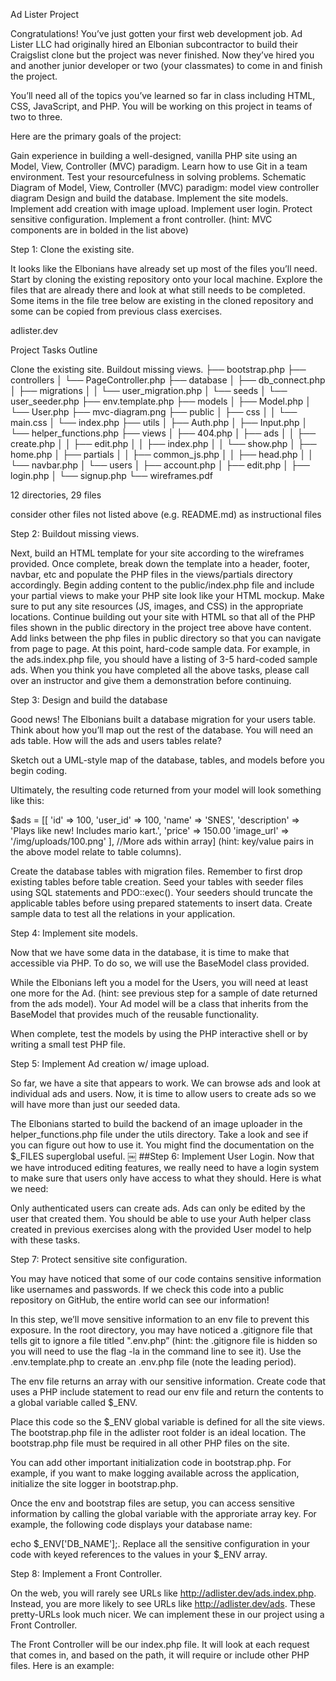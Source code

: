 Ad Lister Project

Congratulations! You’ve just gotten your first web development job. Ad Lister LLC had originally hired an Elbonian subcontractor to build their Craigslist clone but the project was never finished. Now they’ve hired you and another junior developer or two (your classmates) to come in and finish the project.

You’ll need all of the topics you’ve learned so far in class including HTML, CSS, JavaScript, and PHP. You will be working on this project in teams of two to three.

Here are the primary goals of the project:

Gain experience in building a well-designed, vanilla PHP site using an Model, View, Controller (MVC) paradigm.
Learn how to use Git in a team environment.
Test your resourcefulness in solving problems.
Schematic Diagram of Model, View, Controller (MVC) paradigm: model view controller diagram
Design and build the database.
Implement the site models.
Implement add creation with image upload.
Implement user login.
Protect sensitive configuration.
Implement a front controller.
(hint: MVC components are in bolded in the list above)

Step 1: Clone the existing site.

It looks like the Elbonians have already set up most of the files you’ll need. Start by cloning the existing repository onto your local machine. Explore the files that are already there and look at what still needs to be completed. Some items in the file tree below are existing in the cloned repository and some can be copied from previous class exercises.

adlister.dev

Project Tasks Outline

Clone the existing site.
Buildout missing views.
├── bootstrap.php
├── controllers
│   └── PageController.php
├── database
│   ├── db_connect.php
│   ├── migrations
│   │   └── user_migration.php
│   └── seeds
│       └── user_seeder.php
├── env.template.php
├── models
│   ├── Model.php
│   └── User.php
├── mvc-diagram.png
├── public
│   ├── css
│   │   └── main.css
│   └── index.php
├── utils
│   ├── Auth.php
│   ├── Input.php
│   └── helper_functions.php
├── views
│   ├── 404.php
│   ├── ads
│   │   ├── create.php
│   │   ├── edit.php
│   │   ├── index.php
│   │   └── show.php
│   ├── home.php
│   ├── partials
│   │   ├── common_js.php
│   │   ├── head.php
│   │   └── navbar.php
│   └── users
│       ├── account.php
│       ├── edit.php
│       ├── login.php
│       └── signup.php
└── wireframes.pdf

12 directories, 29 files

consider other files not listed above (e.g. README.md) as instructional files

Step 2: Buildout missing views.

Next, build an HTML template for your site according to the wireframes provided. Once complete, break down the template into a header, footer, navbar, etc and populate the PHP files in the views/partials directory accordingly.
Begin adding content to the public/index.php file and include your partial views to make your PHP site look like your HTML mockup. Make sure to put any site resources (JS, images, and CSS) in the appropriate locations.
Continue building out your site with HTML so that all of the PHP files shown in the public directory in the project tree above have content.
Add links between the php files in public directory so that you can navigate from page to page. At this point, hard-code sample data. For example, in the ads.index.php file, you should have a listing of 3-5 hard-coded sample ads.
When you think you have completed all the above tasks, please call over an instructor and give them a demonstration before continuing.

Step 3: Design and build the database

Good news! The Elbonians built a database migration for your users table. Think about how you’ll map out the rest of the database. You will need an ads table. How will the ads and users tables relate?

Sketch out a UML-style map of the database, tables, and models before you begin coding.

Ultimately, the resulting code returned from your model will look something like this:

$ads = [[
        'id' => 100,
        'user_id' => 100,
        'name' => 'SNES',
        'description' => 'Plays like new! Includes mario kart.', 
        'price' => 150.00
        'image_url' => '/img/uploads/100.png'
    ],
    //More ads within array]
(hint: key/value pairs in the above model relate to table columns).

Create the database tables with migration files. Remember to first drop existing tables before table creation. Seed your tables with seeder files using SQL statements and PDO::exec(). Your seeders should truncate the applicable tables before using prepared statements to insert data. Create sample data to test all the relations in your application.

Step 4: Implement site models.

Now that we have some data in the database, it is time to make that accessible via PHP. To do so, we will use the BaseModel class provided.

While the Elbonians left you a model for the Users, you will need at least one more for the Ad. (hint: see previous step for a sample of date returned from the ads model). Your Ad model will be a class that inherits from the BaseModel that provides much of the reusable functionality.

When complete, test the models by using the PHP interactive shell or by writing a small test PHP file.

Step 5: Implement Ad creation w/ image upload.

So far, we have a site that appears to work. We can browse ads and look at individual ads and users. Now, it is time to allow users to create ads so we will have more than just our seeded data.

The Elbonians started to build the backend of an image uploader in the helper_functions.php file under the utils directory. Take a look and see if you can figure out how to use it. You might find the documentation on the $_FILES superglobal useful. 
￼ 
##Step 6: Implement User Login. Now that we have introduced editing features, we really need to have a login system to make sure that users only have access to what they should. Here is what we need:

Only authenticated users can create ads.
Ads can only be edited by the user that created them.
You should be able to use your Auth helper class created in previous exercises along with the provided User model to help with these tasks.

Step 7: Protect sensitive site configuration.

You may have noticed that some of our code contains sensitive information like usernames and passwords. If we check this code into a public repository on GitHub, the entire world can see our information!

In this step, we’ll move sensitive information to an env file to prevent this exposure. In the root directory, you may have noticed a .gitignore file that tells git to ignore a file titled ".env.php” (hint: the .gitignore file is hidden so you will need to use the flag -la in the command line to see it). Use the .env.template.php to create an .env.php file (note the leading period).

The env file returns an array with our sensitive information. Create code that uses a PHP include statement to read our env file and return the contents to a global variable called $_ENV.

Place this code so the $_ENV global variable is defined for all the site views. The bootstrap.php file in the adlister root folder is an ideal location. The bootstrap.php file must be required in all other PHP files on the site.

You can add other important initialization code in bootstrap.php. For example, if you want to make logging available across the application, initialize the site logger in bootstrap.php.

Once the env and bootstrap files are setup, you can access sensitive information by calling the global variable with the approriate array key. For example, the following code displays your database name:

echo $_ENV['DB_NAME'];. Replace all the sensitive configuration in your code with keyed references to the values in your $_ENV array.

Step 8: Implement a Front Controller.

On the web, you will rarely see URLs like http://adlister.dev/ads.index.php. Instead, you are more likely to see URLs like http://adlister.dev/ads. These pretty-URLs look much nicer. We can implement these in our project using a Front Controller.

The Front Controller will be our index.php file. It will look at each request that comes in, and based on the path, it will require or include other PHP files. Here is an example:

<?php
switch ($_SERVER['REQUEST_URI']) {
    case '/ads':
        include 'ads/index.php';
        break;
    case '/ads/show':
        include 'ads/show.php';
        break;
    default:
        include 'home.php';
        break;
}
In the simple example above, you can get the basic idea of what is going on. We use the superglobal $_SERVER array to determine what the request path is. We then conditionally load one of our other PHP files based on that value.

At this point, it would be a good thing to refactor your file structure so that ads.index.php in the public directory becomes ads/index.php within the views directory. Follow this same pattern for all the other files as well.

Where to go from here...

So many places! If you have time, try one of the following (or invent your own!):

Allow a user to edit their profile, update their password, etc.
Allow users to delete ads that they have created.
Implement a user dashboard view where they will have quick access to all their ads.
Use composer to pull in a third party libraries for things like email (SwiftMailer), generating fake data (Faker), or any other feature you may want.
Send emails on important events like user signup.
Allow users to mark their "favorite" ads and make these show up on the dashboard.
Implement a "flagging" feature where users can mark ads as inappropriate.
Implement an admin user that can moderate ads and remove them.
Implement a user feedback system.
Implement a forgot-password feature.
Once nice feature for a user of the Ad Lister app would be to create some ads in a CSV and then do a bulk upload. Implement this feature, but don't worry about the image upload.
Be creative, and most of all have fun!
￼￼￼
